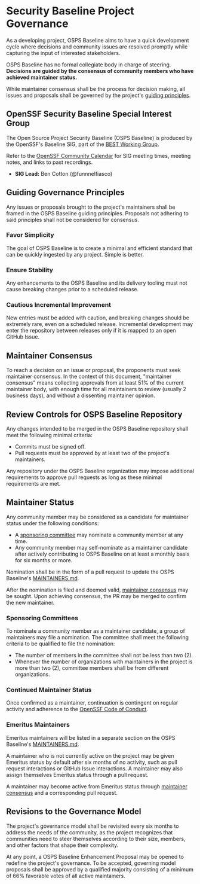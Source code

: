 # Security Baseline Project Governance

As a developing project, OSPS Baseline aims to have a quick development cycle where decisions and community issues are resolved promptly while capturing the input of interested stakeholders.

OSPS Baseline has no formal collegiate body in charge of steering. **Decisions are guided by the consensus of community members who have achieved maintainer status.**

While maintainer consensus shall be the process for decision making, all issues and proposals shall be governed by the project's [guiding principles].

## OpenSSF Security Baseline Special Interest Group

The Open Source Project Security Baseline (OSPS Baseline) is produced by the OpenSSF's Baseline SIG, part of the [BEST Working Group](https://github.com/ossf/wg-best-practices-os-developers).

Refer to the [OpenSSF Community Calendar](https://openssf.org/getinvolved/) for SIG meeting times, meeting notes, and links to past recordings.

- **SIG Lead:** Ben Cotton (@funnnelfiasco)

## Guiding Governance Principles

Any issues or proposals brought to the project's maintainers shall be framed in the OSPS Baseline guiding principles. Proposals not adhering to said principles shall not be considered for consensus.

### Favor Simplicity

The goal of OSPS Baseline is to create a minimal and efficient standard that can be quickly ingested by any project. Simple is better.

### Ensure Stability

Any enhancements to the OSPS Baseline and its delivery tooling must not cause breaking changes prior to a scheduled release.

### Cautious Incremental Improvement

New entries must be added with caution, and breaking changes should be extremely rare, even on a scheduled release. Incremental development may enter the repository between releases only if it is mapped to an open GitHub Issue.

## Maintainer Consensus

To reach a decision on an issue or proposal, the proponents must seek maintainer consensus. In the context of this document, "maintainer consensus" means collecting approvals from at least 51% of the current maintainer body, with enough time for all maintainers to review (usually 2 business days), and without a dissenting maintainer opinion.

## Review Controls for OSPS Baseline Repository

Any changes intended to be merged in the OSPS Baseline repository shall meet the following minimal criteria:

- Commits must be signed off.
- Pull requests must be approved by at least two of the project's maintainers.

Any repository under the OSPS Baseline organization may impose additional requirements to approve pull requests as long as these minimal requirements are met.

## Maintainer Status

Any community member may be considered as a candidate for maintainer status under the following conditions:

- A [sponsoring committee] may nominate a community member at any time.
- Any community member may self-nominate as a maintainer candidate after actively contributing to OSPS Baseline on at least a monthly basis for six months or more.

Nomination shall be in the form of a pull request to update the OSPS Baseline's [MAINTAINERS.md].

After the nomination is filed and deemed valid, [maintainer consensus] may be sought. Upon achieving consensus, the PR may be merged to confirm the new maintainer.

### Sponsoring Committees

To nominate a community member as a maintainer candidate, a group of maintainers may file a nomination. The committee shall meet the following criteria to be qualified to file the nomination:

- The number of members in the committee shall not be less than two (2).
- Whenever the number of organizations with maintainers in the project is more than two (2), committee members shall be from different organizations.

### Continued Maintainer Status

Once confirmed as a maintainer, continuation is contingent on regular activity and adherence to the [OpenSSF Code of Conduct](https://openssf.org/community/code-of-conduct/).

### Emeritus Maintainers

Emeritus maintainers will be listed in a separate section on the OSPS Baseline's [MAINTAINERS.md].

A maintainer who is not currently active on the project may be given Emeritus status by default after six months of no activity, such as pull request interactions or GitHub Issue interactions. A maintainer may also assign themselves Emeritus status through a pull request.

A maintainer may become active from Emeritus status through [maintainer consensus] and a corresponding pull request.

## Revisions to the Governance Model

The project's governance model shall be revisited every six months to address the needs of the community, as the project recognizes that communities need to steer themselves according to their size, members, and other factors that shape their complexity.

At any point, a OSPS Baseline Enhancement Proposal may be opened to redefine the project's governance. To be accepted, governing model proposals shall be approved by a qualified majority consisting of a minimum of 66% favorable votes of all active maintainers.

[MAINTAINERS.md]: ./MAINTAINERS.md
[Maintainer Consensus]: #maintainer-consensus
[Sponsoring Committee]: #sponsoring-committees
[guiding principles]: #guiding-governance-principles
